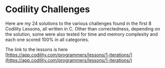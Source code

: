 # Codility Challenges
Here are my 24 solutions to the various challenges found in the first 8 Codility Lessons, all written in C. Other than correctedness, depending on the solution, some were also tested for time and memory complexity and each one scored 100% in all categories.

The link to the lessons is here [https://app.codility.com/programmers/lessons/1-iterations/](https://app.codility.com/programmers/lessons/1-iterations/)

